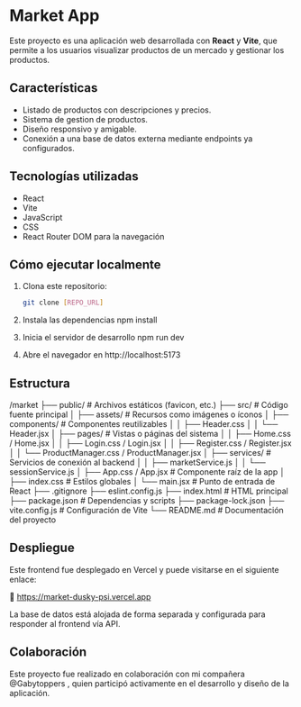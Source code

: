 # Market App

Este proyecto es una aplicación web desarrollada con **React** y **Vite**, que permite a los usuarios visualizar productos de un mercado y gestionar los productos.

## Características

- Listado de productos con descripciones y precios.
- Sistema de gestion de productos.
- Diseño responsivo y amigable.
- Conexión a una base de datos externa mediante endpoints ya configurados.

## Tecnologías utilizadas

- React
- Vite
- JavaScript
- CSS
- React Router DOM para la navegación


## Cómo ejecutar localmente

1. Clona este repositorio:
   ```bash
   git clone [REPO_URL]

2. Instala las dependencias
   npm install

3. Inicia el servidor de desarrollo
   npm run dev

4. Abre el navegador en http://localhost:5173



## Estructura

/market
├── public/ # Archivos estáticos (favicon, etc.)
├── src/ # Código fuente principal
│ ├── assets/ # Recursos como imágenes o íconos
│ ├── components/ # Componentes reutilizables
│ │ ├── Header.css
│ │ └── Header.jsx
│ ├── pages/ # Vistas o páginas del sistema
│ │ ├── Home.css / Home.jsx
│ │ ├── Login.css / Login.jsx
│ │ ├── Register.css / Register.jsx
│ │ └── ProductManager.css / ProductManager.jsx
│ ├── services/ # Servicios de conexión al backend
│ │ ├── marketService.js
│ │ └── sessionService.js
│ ├── App.css / App.jsx # Componente raíz de la app
│ ├── index.css # Estilos globales
│ └── main.jsx # Punto de entrada de React
├── .gitignore
├── eslint.config.js
├── index.html # HTML principal
├── package.json # Dependencias y scripts
├── package-lock.json
├── vite.config.js # Configuración de Vite
└── README.md # Documentación del proyecto


## Despliegue
Este frontend fue desplegado en Vercel y puede visitarse en el siguiente enlace:

🔗 https://market-dusky-psi.vercel.app

La base de datos está alojada de forma separada y configurada para responder al frontend vía API.

## Colaboración
Este proyecto fue realizado en colaboración con mi compañera @Gabytoppers , quien participó activamente en el desarrollo y diseño de la aplicación.
